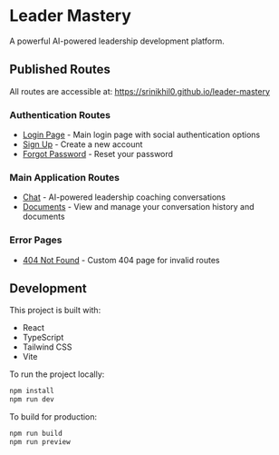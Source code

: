 # Leader Mastery

A powerful AI-powered leadership development platform.

## Published Routes

All routes are accessible at: https://srinikhil0.github.io/leader-mastery

### Authentication Routes
- [Login Page](https://srinikhil0.github.io/leader-mastery/login) - Main login page with social authentication options
- [Sign Up](https://srinikhil0.github.io/leader-mastery/signup) - Create a new account
- [Forgot Password](https://srinikhil0.github.io/leader-mastery/forgot-password) - Reset your password

### Main Application Routes
- [Chat](https://srinikhil0.github.io/leader-mastery/chat) - AI-powered leadership coaching conversations
- [Documents](https://srinikhil0.github.io/leader-mastery/documents) - View and manage your conversation history and documents

### Error Pages
- [404 Not Found](https://srinikhil0.github.io/leader-mastery/*) - Custom 404 page for invalid routes

## Development

This project is built with:
- React
- TypeScript
- Tailwind CSS
- Vite

To run the project locally:
```bash
npm install
npm run dev
```

To build for production:
```bash
npm run build
npm run preview
```

